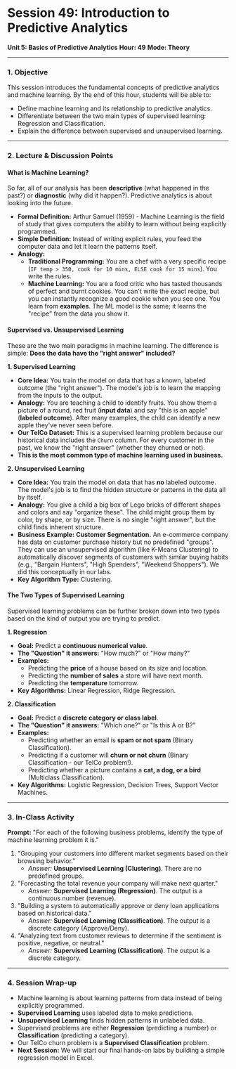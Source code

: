 # Session 49: Introduction to Predictive Analytics

**Unit 5: Basics of Predictive Analytics**
**Hour: 49**
**Mode: Theory**

---

### 1. Objective

This session introduces the fundamental concepts of predictive analytics and machine learning. By the end of this hour, students will be able to:
*   Define machine learning and its relationship to predictive analytics.
*   Differentiate between the two main types of supervised learning: Regression and Classification.
*   Explain the difference between supervised and unsupervised learning.

---

### 2. Lecture & Discussion Points

#### What is Machine Learning?

So far, all of our analysis has been **descriptive** (what happened in the past?) or **diagnostic** (why did it happen?). Predictive analytics is about looking into the future.

*   **Formal Definition:** Arthur Samuel (1959) - Machine Learning is the field of study that gives computers the ability to learn without being explicitly programmed.
*   **Simple Definition:** Instead of writing explicit rules, you feed the computer data and let it learn the patterns itself.
*   **Analogy:**
    *   **Traditional Programming:** You are a chef with a very specific recipe (`IF temp > 350, cook for 10 mins, ELSE cook for 15 mins`). You write the rules.
    *   **Machine Learning:** You are a food critic who has tasted thousands of perfect and burnt cookies. You can't write the exact recipe, but you can instantly recognize a good cookie when you see one. You learn from **examples**. The ML model is the same; it learns the "recipe" from the data you show it.

#### Supervised vs. Unsupervised Learning

These are the two main paradigms in machine learning. The difference is simple: **Does the data have the "right answer" included?**

**1. Supervised Learning**
*   **Core Idea:** You train the model on data that has a known, labeled outcome (the "right answer"). The model's job is to learn the mapping from the inputs to the output.
*   **Analogy:** You are teaching a child to identify fruits. You show them a picture of a round, red fruit (**input data**) and say "this is an apple" (**labeled outcome**). After many examples, the child can identify a new apple they've never seen before.
*   **Our TelCo Dataset:** This is a supervised learning problem because our historical data includes the `Churn` column. For every customer in the past, we know the "right answer" (whether they churned or not).
*   **This is the most common type of machine learning used in business.**

**2. Unsupervised Learning**
*   **Core Idea:** You train the model on data that has **no** labeled outcome. The model's job is to find the hidden structure or patterns in the data all by itself.
*   **Analogy:** You give a child a big box of Lego bricks of different shapes and colors and say "organize these". The child might group them by color, by shape, or by size. There is no single "right answer", but the child finds inherent structure.
*   **Business Example:** **Customer Segmentation.** An e-commerce company has data on customer purchase history but no predefined "groups". They can use an unsupervised algorithm (like K-Means Clustering) to automatically discover segments of customers with similar buying habits (e.g., "Bargain Hunters", "High Spenders", "Weekend Shoppers"). We did this conceptually in our labs.
*   **Key Algorithm Type:** Clustering.

#### The Two Types of Supervised Learning

Supervised learning problems can be further broken down into two types based on the kind of output you are trying to predict.

**1. Regression**
*   **Goal:** Predict a **continuous numerical value**.
*   **The "Question" it answers:** "How much?" or "How many?"
*   **Examples:**
    *   Predicting the **price** of a house based on its size and location.
    *   Predicting the **number of sales** a store will have next month.
    *   Predicting the **temperature** tomorrow.
*   **Key Algorithms:** Linear Regression, Ridge Regression.

**2. Classification**
*   **Goal:** Predict a **discrete category or class label**.
*   **The "Question" it answers:** "Which one?" or "Is this A or B?"
*   **Examples:**
    *   Predicting whether an email is **spam or not spam** (Binary Classification).
    *   Predicting if a customer will **churn or not churn** (Binary Classification - our TelCo problem!).
    *   Predicting whether a picture contains a **cat, a dog, or a bird** (Multiclass Classification).
*   **Key Algorithms:** Logistic Regression, Decision Trees, Support Vector Machines.

---

### 3. In-Class Activity

**Prompt:** "For each of the following business problems, identify the type of machine learning problem it is."

1.  "Grouping your customers into different market segments based on their browsing behavior."
    *   *Answer:* **Unsupervised Learning (Clustering)**. There are no predefined groups.
2.  "Forecasting the total revenue your company will make next quarter."
    *   *Answer:* **Supervised Learning (Regression)**. The output is a continuous number (revenue).
3.  "Building a system to automatically approve or deny loan applications based on historical data."
    *   *Answer:* **Supervised Learning (Classification)**. The output is a discrete category (Approve/Deny).
4.  "Analyzing text from customer reviews to determine if the sentiment is positive, negative, or neutral."
    *   *Answer:* **Supervised Learning (Classification)**. The output is a discrete category.

---

### 4. Session Wrap-up

*   Machine learning is about learning patterns from data instead of being explicitly programmed.
*   **Supervised Learning** uses labeled data to make predictions.
*   **Unsupervised Learning** finds hidden patterns in unlabeled data.
*   Supervised problems are either **Regression** (predicting a number) or **Classification** (predicting a category).
*   Our TelCo churn problem is a **Supervised Classification** problem.
*   **Next Session:** We will start our final hands-on labs by building a simple regression model in Excel.